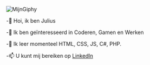 ![MijnGiphy](https://media2.giphy.com/media/SVRWHIHBTepHxWN2Mv/giphy.gif)

-👋 Hoi, ik ben Julius

-👀 Ik ben geïnteresseerd in Coderen, Gamen en Werken

-🌱 Ik leer momenteel HTML, CSS, JS, C#, PHP.

-📫 U kunt mij bereiken op [LinkedIn](https://www.linkedin.com/in/Julius-Pecoraio/)
